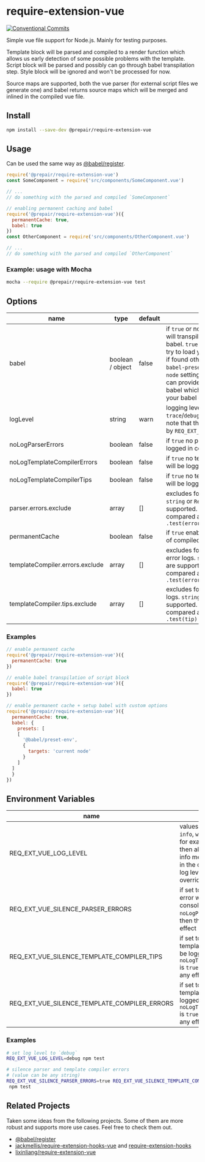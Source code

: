 # require-extension-vue

[![Conventional Commits](https://img.shields.io/badge/Conventional%20Commits-1.0.0-yellow.svg)](https://conventionalcommits.org)

Simple vue file support for Node.js. Mainly for testing purposes.

Template block will be parsed and compiled to a render function which allows us early detection of some possible problems with the template.
Script block will be parsed and possibly can go through babel transpilation step.
Style block will be ignored and won't be processed for now.

Source maps are supported, both the vue parser (for external script files we generate one) and babel returns source maps which will be merged and inlined in the compiled vue file.

## Install

```bash
npm install --save-dev @prepair/require-extension-vue
```

## Usage

Can be used the same way as [@babel/register](https://babeljs.io/docs/en/babel-register).

```JavaScript
require('@prepair/require-extension-vue')
const SomeComponent = require('src/components/SomeComponent.vue')

// ...
// do something with the parsed and compiled `SomeComponent`
```

```JavaScript
// enabling permanent caching and babel
require('@prepair/require-extension-vue')({
  permanentCache: true,
  babel: true
})
const OtherComponent = require('src/components/OtherComponent.vue')

// ...
// do something with the parsed and compiled `OtherComponent`
```

### Example: usage with Mocha
```bash
mocha --require @prepair/require-extension-vue test
```

## Options
| name | type | default | description
| - | - | - | - |
| babel | boolean / object | false | if `true` or non empty object then it will transpile the script block via babel. `true` means that babel will try to load your babel configuration if found otherwise will fallback to `babel-preset-env` set to `current node` setting. Via object value you can provide any valid option to babel which could override/extend your babel configuration too. |
| logLevel | string | warn | logging level: `trace`/`debug`/`info`/`warn`/`error`/`silent`. note that this one can be overriden by `REQ_EXT_VUE_LOG_LEVEL` |
| noLogParserErrors | boolean | false | if `true` no parser errors will be logged in console |
| noLogTemplateCompilerErrors | boolean | false | if `true` no template compiler errors will be logged in console |
| noLogTemplateCompilerTips | boolean | false | if `true` no template compiler tips will be logged in console |
| parser.errors.exclude | array | [] | excludes for parser error logs. `string` or `RegExp` values are supported. `string` values will be compared as is, `RegExp` will call `.test(error)`  |
| permanentCache | boolean | false | if `true` enables permanent caching of compiled vue files on the disk |
| templateCompiler.errors.exclude | array | [] | excludes for template compiler error logs. `string` or `RegExp` values are supported. `string` values will be compared as is, `RegExp` will call `.test(error)` |
| templateCompiler.tips.exclude | array | [] | excludes for template compiler tip logs. `string` or `RegExp` values are supported. `string` values will be compared as is, `RegExp` will call `.test(tip)` |

### Examples

```JavaScript
// enable permanent cache
require('@prepair/require-extension-vue')({
  permanentCache: true
})
```

```JavaScript
// enable babel transpilation of script block
require('@prepair/require-extension-vue')({
  babel: true
})
```

```JavaScript
// enable permanent cache + setup babel with custom options
require('@prepair/require-extension-vue')({
  permanentCache: true,
  babel: {
    presets: [
    [
      '@babel/preset-env',
      {
        targets: 'current node'
      }
    ]
  ]
  }
})
```

## Environment Variables

| name | description|
| - | - |
| REQ_EXT_VUE_LOG_LEVEL | values can be `trace`, `debug`, `info`, `warn`, `error` and `silent`. for example if set to `info` then all errors, warnings and info messages will be logged in the console. the default log level is `warn`. if set it will override the `logLevel` option |
| REQ_EXT_VUE_SILENCE_PARSER_ERRORS | if set to *any* value, no parser error will be logged in the console. if `noLogParserErrors` is `true` then this won't have any effect |
| REQ_EXT_VUE_SILENCE_TEMPLATE_COMPILER_TIPS | if set to *any* value, no template compiler error will be logged in the console. if `noLogTemplateCompilerErrors` is `true` then this won't have any effect |
| REQ_EXT_VUE_SILENCE_TEMPLATE_COMPILER_ERRORS | if set to *any* value, no template compiler tip will be logged in the console. if `noLogTemplateCompilerTips` is `true` then this won't have any effect |

### Examples

```bash
# set log level to `debug`
REQ_EXT_VUE_LOG_LEVEL=debug npm test
```

```bash
# silence parser and template compiler errors
# (value can be any string)
REQ_EXT_VUE_SILENCE_PARSER_ERRORS=true REQ_EXT_VUE_SILENCE_TEMPLATE_COMPILER_ERRORS=dummy npm test
 npm test
```

## Related Projects

Taken some ideas from the following projects. Some of them are more robust and supports more use cases. Feel free to check them out.

- [@babel/register](https://github.com/babel/babel/tree/master/packages/babel-register)
- [jackmellis/require-extension-hooks-vue](https://github.com/jackmellis/require-extension-hooks-vue) and [require-extension-hooks](https://github.com/jackmellis/require-extension-hooks)
- [lixinliang/require-extension-vue](https://github.com/lixinliang/require-extension-vue)
